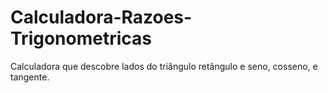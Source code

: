 # Calculadora-Razoes-Trigonometricas
Calculadora que descobre lados do triângulo retângulo e seno, cosseno, e tangente.

